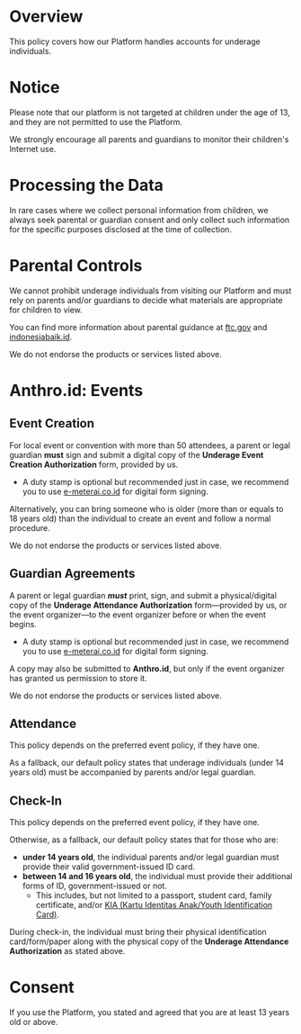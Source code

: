 # Overview
This policy covers how our Platform handles accounts for underage individuals.

# Notice
Please note that our platform is not targeted at children under the age of 13, and they are not permitted to use the Platform.

We strongly encourage all parents and guardians to monitor their children's Internet use.

# Processing the Data
In rare cases where we collect personal information from children, we always seek parental or guardian consent and only collect such information for the specific purposes disclosed at the time of collection.

# Parental Controls
We cannot prohibit underage individuals from visiting our Platform and must rely on parents and/or guardians to decide what materials are appropriate for children to view.

You can find more information about parental guidance at [ftc.gov](https://consumer.ftc.gov/identity-theft-and-online-security/online-privacy-and-security) and [indonesiabaik.id](https://indonesiabaik.id/infografis/menjaga-anak-di-internet). 

We do not endorse the products or services listed above.

# Anthro.id: Events
## Event Creation
For local event or convention with more than 50 attendees, a parent or legal guardian **must** sign and submit a digital copy of the **Underage Event Creation Authorization** form, provided by us.
  - A duty stamp is optional but recommended just in case, we recommend you to use [e-meterai.co.id](https://e-meterai.co.id/) for digital form signing.

Alternatively, you can bring someone who is older (more than or equals to 18 years old) than the individual to create an event and follow a normal procedure.

We do not endorse the products or services listed above.

## Guardian Agreements
A parent or legal guardian ***must*** print, sign, and submit a physical/digital copy of the **Underage Attendance Authorization** form—provided by us, or the event organizer—to the event organizer before or when the event begins.
  - A duty stamp is optional but recommended just in case, we recommend you to use [e-meterai.co.id](https://e-meterai.co.id/) for digital form signing.

A copy may also be submitted to **Anthro.id**, but only if the event organizer has granted us permission to store it.

We do not endorse the products or services listed above.

## Attendance
This policy depends on the preferred event policy, if they have one.

As a fallback, our default policy states that underage individuals (under 14 years old) must be accompanied by parents and/or legal guardian.

## Check-In
This policy depends on the preferred event policy, if they have one.

Otherwise, as a fallback, our default policy states that for those who are:
- **under 14 years old**, the individual parents and/or legal guardian must provide their valid government-issued ID card.
- **between 14 and 16 years old**, the individual must provide their additional forms of ID, government-issued or not.
  - This includes, but not limited to a passport, student card, family certificate, and/or [KIA (Kartu Identitas Anak/Youth Identification Card)](https://hellosehat.com/parenting/anak-6-sampai-9-tahun/tumbuh-kembang-anak/kartu-identitas-anak/).

During check-in, the individual must bring their physical identification card/form/paper along with the physical copy of the **Underage Attendance Authorization** as stated above.

# Consent
If you use the Platform, you stated and agreed that you are at least 13 years old or above.